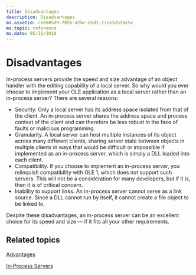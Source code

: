 ```yaml
---
title: Disadvantages
description: Disadvantages
ms.assetid: ce6885d9-7056-42bc-85d1-27ce32b1be5e
ms.topic: reference
ms.date: 05/31/2018
---
```


# Disadvantages

In-process servers provide the speed and size advantage of an object handler with the editing capability of a local server. So why would you ever choose to implement your OLE application as a local server rather than an in-process server? There are several reasons:

-   Security. Only a local server has its address space isolated from that of the client. An in-process server shares the address space and process context of the client and can therefore be less robust in the face of faults or malicious programming.
-   Granularity. A local server can host multiple instances of its object across many different clients, sharing server state between objects in multiple clients in ways that would be difficult or impossible if implemented as an in-process server, which is simply a DLL loaded into each client.
-   Compatibility. If you choose to implement an in-process server, you relinquish compatibility with OLE 1, which does not support such servers. This will not be a consideration for many developers, but if it is, then it is of critical concern.
-   Inability to support links. An in-process server cannot serve as a link source. Since a DLL cannot run by itself, it cannot create a file object to be linked to.

Despite these disadvantages, an in-process server can be an excellent choice for its speed and size — if it fits all your other requirements.

## Related topics

<dl> <dt>

[Advantages](advantages.md)
</dt> <dt>

[In-Process Servers](in-process-servers.md)
</dt> </dl>

 

 




